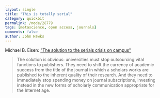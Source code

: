 ```yaml
---
layout: single 
title: "This is totally serial" 
category: quickbit
permalink: /node/28779
tags: [metascience, open access, journals] 
comments: false 
author: John Hawks 
---
```



Michael B. Eisen: <a href="http://bostonglobe.com/opinion/2012/05/09/the-solution-serials-crisis-campus/sF4jZkPDqQGjB9JLG5COFI/story.html">"The solution to the serials crisis on campus"</a>

<blockquote>The solution is obvious: universities must stop outsourcing vital functions to publishers. They need to shift the currency of academic success from the title of the journal in which a scholars works are published to the inherent quality of their research. And they need to immediately stop spending money on journal subscriptions, investing instead in the new forms of scholarly communication appropriate for the Internet age.</blockquote>

